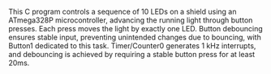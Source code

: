 This C program controls a sequence of 10 LEDs on a shield using an ATmega328P microcontroller, advancing the running light through button presses. Each press moves the light by exactly one LED. Button debouncing ensures stable input, preventing unintended changes due to bouncing, with Button1 dedicated to this task. Timer/Counter0 generates 1 kHz interrupts, and debouncing is achieved by requiring a stable button press for at least 20ms.
